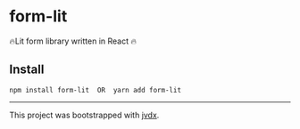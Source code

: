 # form-lit

🔥Lit form library written in React 🔥

## Install

```text
npm install form-lit  OR  yarn add form-lit
```

---

This project was bootstrapped with [jvdx](https://github.com/joelvoss/jvdx).
